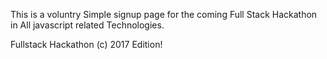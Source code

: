 This is a voluntry Simple signup page for the coming Full Stack Hackathon in All javascript related Technologies.

Fullstack Hackathon (c) 2017 Edition!
